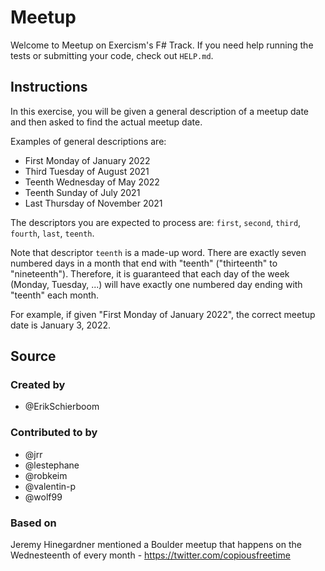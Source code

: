 # Meetup

Welcome to Meetup on Exercism's F# Track.
If you need help running the tests or submitting your code, check out `HELP.md`.

## Instructions

In this exercise, you will be given a general description of a meetup date and then asked to find the actual meetup date.

Examples of general descriptions are:

- First Monday of January 2022
- Third Tuesday of August 2021
- Teenth Wednesday of May 2022
- Teenth Sunday of July 2021
- Last Thursday of November 2021

The descriptors you are expected to process are: `first`, `second`, `third`, `fourth`, `last`, `teenth`.

Note that descriptor `teenth` is a made-up word.
There are exactly seven numbered days in a month that end with "teenth" ("thirteenth" to "nineteenth").
Therefore, it is guaranteed that each day of the week (Monday, Tuesday, ...) will have exactly one numbered day ending with "teenth" each month.

For example, if given "First Monday of January 2022", the correct meetup date is January 3, 2022.

## Source

### Created by

- @ErikSchierboom

### Contributed to by

- @jrr
- @lestephane
- @robkeim
- @valentin-p
- @wolf99

### Based on

Jeremy Hinegardner mentioned a Boulder meetup that happens on the Wednesteenth of every month - https://twitter.com/copiousfreetime